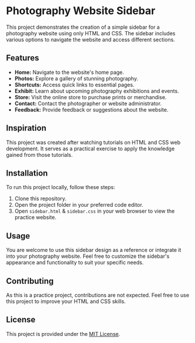 # Photography Website Sidebar

This project demonstrates the creation of a simple sidebar for a photography website using only HTML and CSS. The sidebar includes various options to navigate the website and access different sections.

## Features

- **Home:** Navigate to the website's home page.
- **Photos:** Explore a gallery of stunning photography.
- **Shortcuts:** Access quick links to essential pages.
- **Exhibit:** Learn about upcoming photography exhibitions and events.
- **Store:** Visit the online store to purchase prints or merchandise.
- **Contact:** Contact the photographer or website administrator.
- **Feedback:** Provide feedback or suggestions about the website.

## Inspiration

This project was created after watching tutorials on HTML and CSS web development. It serves as a practical exercise to apply the knowledge gained from those tutorials.

## Installation

To run this project locally, follow these steps:

1. Clone this repository.
2. Open the project folder in your preferred code editor.
3. Open `sidebar.html` & `sidebar.css` in your web browser to view the practice website.

## Usage

You are welcome to use this sidebar design as a reference or integrate it into your photography website.
Feel free to customize the sidebar's appearance and functionality to suit your specific needs.

## Contributing

As this is a practice project, contributions are not expected. Feel free to use this project to improve your HTML and CSS skills.

## License

This project is provided under the [MIT License](LICENSE.md).
